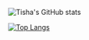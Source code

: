 ![Tisha's GitHub stats](https://github-readme-stats.vercel.app/api?username=Tishadubey01&show_icons=true&theme=radical)

[![Top Langs](https://github-readme-stats.vercel.app/api/top-langs/?username=Tishadubey01&layout=compact&theme=radical)](https://github.com/Tishadubey01/github-readme-stats)

